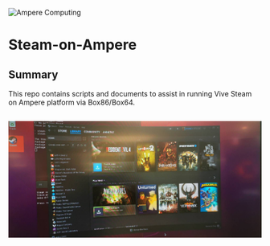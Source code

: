 ![Ampere Computing](https://avatars2.githubusercontent.com/u/34519842?s=400&u=1d29afaac44f477cbb0226139ec83f73faefe154&v=4)

# Steam-on-Ampere

## Summary

This repo contains scripts and documents to assist in running Vive Steam on Ampere platform via Box86/Box64. 

## 
![Game screenshot](images/3480.jpg)
